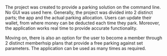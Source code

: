 The project was created to provide a parking solution on the command line. No GUI was used here. Generally, the project was divided into 2 distinct parts; the app and the actual parking allocation. Users can update their wallet, from where money can be deducted each time they park. Moreover, the application works real time to provide accurate functionality. 

Moving on, there is also an option for the user to become a member through 2 distinct memberhsip plans that provide a free parking against set parameters. The application can be used as many times as required.
